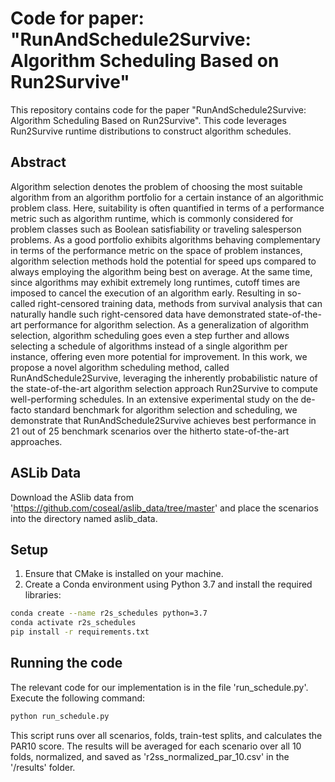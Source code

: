 # Code for paper: "RunAndSchedule2Survive: Algorithm Scheduling Based on Run2Survive"

This repository contains code for the paper "RunAndSchedule2Survive: Algorithm Scheduling Based on
Run2Survive". This code leverages Run2Survive runtime distributions to construct algorithm schedules.


## Abstract
Algorithm selection denotes the problem of choosing the most suitable algorithm from an algorithm portfolio
for a certain instance of an algorithmic problem class. Here, suitability is often quantified in terms of a
performance metric such as algorithm runtime, which is commonly considered for problem classes such as
Boolean satisfiability or traveling salesperson problems. As a good portfolio exhibits algorithms behaving
complementary in terms of the performance metric on the space of problem instances, algorithm selection
methods hold the potential for speed ups compared to always employing the algorithm being best on average.
At the same time, since algorithms may exhibit extremely long runtimes, cutoff times are imposed to cancel
the execution of an algorithm early. Resulting in so-called right-censored training data, methods from survival
analysis that can naturally handle such right-censored data have demonstrated state-of-the-art performance
for algorithm selection. As a generalization of algorithm selection, algorithm scheduling goes even a step
further and allows selecting a schedule of algorithms instead of a single algorithm per instance, offering
even more potential for improvement. In this work, we propose a novel algorithm scheduling method, called
RunAndSchedule2Survive, leveraging the inherently probabilistic nature of the state-of-the-art algorithm
selection approach Run2Survive to compute well-performing schedules. In an extensive experimental study on
the de-facto standard benchmark for algorithm selection and scheduling, we demonstrate that RunAndSchedule2Survive achieves best performance in 21 out of 25 benchmark scenarios over the hitherto state-of-the-art
approaches.

## ASLib Data
Download the ASlib data from 'https://github.com/coseal/aslib_data/tree/master' and place the scenarios into the directory named aslib_data.

## Setup
1. Ensure that CMake is installed on your machine.
2. Create a Conda environment using Python 3.7 and install the required libraries:

```bash
conda create --name r2s_schedules python=3.7
conda activate r2s_schedules
pip install -r requirements.txt
```

## Running the code
The relevant code for our implementation is in the file 'run_schedule.py'. Execute the following command:

```bash
python run_schedule.py

```
This script runs over all scenarios, folds, train-test splits, and calculates the PAR10 score. The results will be averaged for each scenario over all 10 folds, normalized, and saved as 'r2ss_normalized_par_10.csv' in the '/results' folder.
